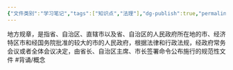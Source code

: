 ```yaml
---
{"文件类别":"学习笔记","tags":["知识点","法理"],"dg-publish":true,"permalink":"/学习笔记studyup/知识点cheese/地方规章/","dgPassFrontmatter":true,"created":"2024-09-12T16:06:38.407+08:00","updated":"2024-10-23T12:12:50.526+08:00"}
---
```


地方规章，是指省、自治区、直辖市以及省、自治区的人民政府所在地的市、经济特区市和经国务院批准的较大的市的人民政府，根据法律和行政法规，经政府常务会议或者全体会议决定，由省长、自治区主席、市长签署命令公布施行的规范性文件 #背诵/概念 